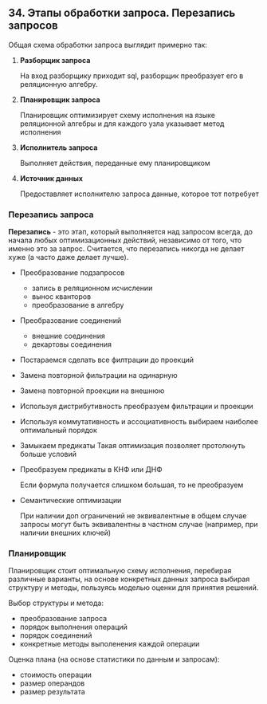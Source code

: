 ## 34. Этапы обработки запроса. Перезапись запросов

Общая схема обработки запроса выглядит примерно так:

1. **Разборщик запроса**

    На вход разборщику приходит sql, 
    разборщик преобразует его в реляционную алгебру.

2. **Планировщик запроса**

    Планировщик оптимизирует схему исполнения на языке реляционной алгебры 
    и для каждого узла указывает метод исполнения

3. **Исполнитель запроса**

    Выполняет действия, переданные ему планировщиком

4. **Источник данных**

    Предоставляет исполнителю запроса данные, которое тот потребует


### Перезапись запроса

**Перезапись** - это этап, который выполняется над запросом всегда, 
до начала любых оптимизационных действий, 
независимо от того, что именно это за запрос. 
Считается, что перезапись никогда не делает хуже (а часто даже делает лучше).


- Преобразование подзапросов
  - запись в реляционном исчислении
  - вынос кванторов
  - преобразование в алгебру

- Преобразование соединений
  - внешние соединения
  - декартовы соединения

- Постараемся сделать все филтрации до проекций

- Замена повторной фильтрации на одинарную

- Замена повторной проекции на внешнюю

- Используя дистрибутивность преобразуем фильтрации и проекции

- Используя коммутативность и ассоциативность выбираем наиболее оптимальный порядок

- Замыкаем предикаты
    Такая оптимизация позволяет протолкнуть больше условий

- Преобразуем предикаты в КНФ или ДНФ
    
    Если формула получается слишком большая, то не преобразуем

- Семантические оптимизации
    
    При наличии доп ограничений не эквивалентные в общем случае запросы 
    могут быть эквивалентны в частном случае 
    (например, при наличии внешних ключей)


### Планировщик

Планировщик стоит оптимальную схему исполнения, 
перебирая различные варианты, на основе конкретных данных запроса
выбирая структуру и методы, пользуясь моделью оценки для принятия решений.

Выбор структуры и метода:

- преобразование запроса
- порядок выполнения операций
- порядок соединений
- конкретные методы выполенения каждой операции

Оценка плана (на основе статистики по данным и запросам):

- стоимость операции
- размер операндов
- размер результата
